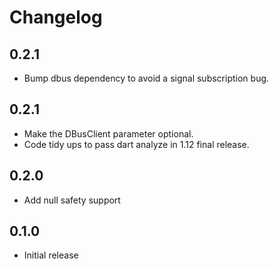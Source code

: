 # Changelog

## 0.2.1

* Bump dbus dependency to avoid a signal subscription bug.

## 0.2.1

* Make the DBusClient parameter optional.
* Code tidy ups to pass dart analyze in 1.12 final release.

## 0.2.0

* Add null safety support

## 0.1.0

* Initial release
